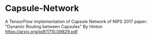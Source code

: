 # Capsule-Network
A TensorFlow implementation of Capsule Network of NIPS 2017 paper: "Dynamic Routing between Capsules" By Hinton
https://arxiv.org/pdf/1710.09829.pdf

